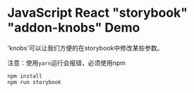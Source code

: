 JavaScript React "storybook" "addon-knobs" Demo
================================================

'knobs'可以让我们方便的在storybook中修改某些参数。

注意：使用`yarn`运行会报错，必须使用npm

```
npm install
npm run storybook
```
